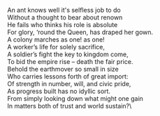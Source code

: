 An ant knows well it's selfless job to do\
Without a thought to bear about renown\
He fails who thinks his role is absolute\
For glory, ‘round the Queen, has draped her gown.\
A colony marches as one! as one!\
A worker’s life for solely sacrifice,\
A soldier’s fight the key to kingdom come,\
To bid the empire rise – death the fair price.\
Behold the earthmover so small in size\
Who carries lessons forth of great import:\
Of strength in number, will, and civic pride,\
As progress built has no idyllic sort.\
From simply looking down what might one gain\
In matters both of trust and world sustain?\